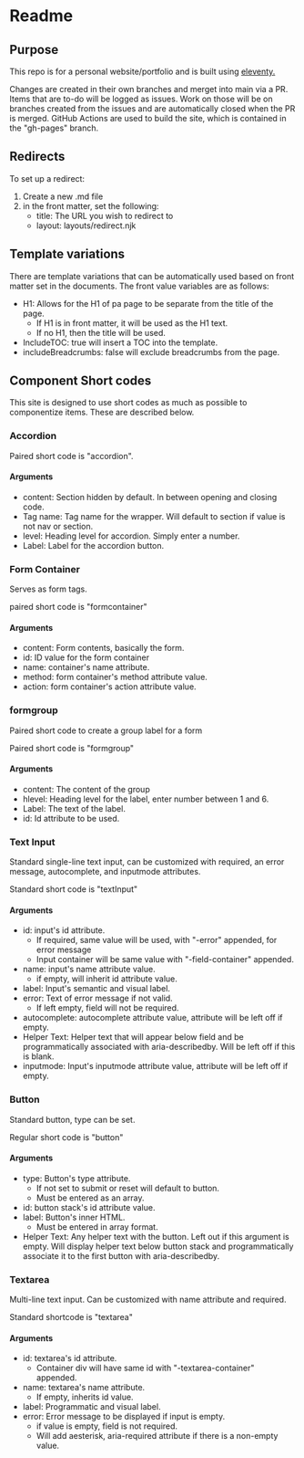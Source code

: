 # Readme

## Purpose

This repo is for a personal website/portfolio and is built using [eleventy.](https://www.11ty.dev/)

Changes are created in their own branches and merget into main via a PR. Items that are to-do will be logged as issues. Work on those will be on branches created from the issues and are automatically closed when the PR is merged. GitHub Actions are used to build the site, which is contained in the "gh-pages" branch.

## Redirects

To set up a redirect:

1. Create a new .md file
2. in the front matter, set the following:
    - title: The URL you wish to redirect to
    - layout: layouts/redirect.njk

## Template variations

There are template variations that can be automatically used based on front matter set in the documents. The front value variables are as follows:

- H1: Allows for the H1 of pa page to be separate from the title of the page.
    - If H1 is in front matter, it will be used as the H1 text.
    - If no H1, then the title will be used.
- IncludeTOC: true will insert a TOC into the template.
- includeBreadcrumbs: false will exclude breadcrumbs from the page.

## Component Short codes

This site is designed to use short codes as much as possible to componentize items. These are described below.

### Accordion

Paired short code is "accordion".

#### Arguments
- content: Section hidden by default. In between opening and closing code.
- Tag name: Tag name for the wrapper. Will default to section if value is not nav or section.
- level: Heading level for accordion. Simply enter a number.
- Label: Label for the accordion button.

### Form Container

Serves as form tags.

paired short code is "formcontainer"

#### Arguments

- content: Form contents, basically the form.
- id: ID value for the form container
- name: container's name attribute.
- method: form container's method attribute value.
- action: form container's action attribute value.

### formgroup

Paired short code to create a group label for a form

Paired short code is "formgroup"

#### Arguments

- content: The content of the group
- hlevel: Heading level for the label, enter number between 1 and 6.
- Label: The text of the label.
- id: Id attribute to be used.

### Text Input

Standard single-line text input, can be customized with required, an error message, autocomplete, and inputmode attributes.

Standard short code is "textInput"

#### Arguments

- id: input's id attribute.
    - If required, same value will be used, with "-error" appended, for error message
    - Input container will be same value with "-field-container" appended.
- name: input's name attribute value.
    - if empty, will inherit id attribute value.
- label: Input's semantic and visual label.
- error: Text of error message if not valid.
    - If left empty, field will not be required.
- autocomplete: autocomplete attribute value, attribute will be left off if empty.
- Helper Text: Helper text that will appear below field and be programmatically associated with aria-describedby. Will be left off if this is blank.
- inputmode: Input's inputmode attribute value, attribute will be left off if empty.

### Button

Standard button, type can be set.

Regular short code is "button"

#### Arguments

- type: Button's type attribute.
    - If not set to submit or reset will default to button.
    - Must be entered as an array.
- id: button stack's id attribute value.
- label: Button's inner HTML.
    - Must be entered in array format.
- Helper Text: Any helper text with the button. Left out if this argument is empty. Will display helper text below button stack and programmatically associate it to the first button with aria-describedby.

### Textarea

Multi-line text input. Can be customized with name attribute and required.

Standard shortcode is "textarea"

#### Arguments

- id: textarea's id attribute.
    - Container div will have same id with "-textarea-container" appended.
- name: textarea's name attribute.
    - If empty, inherits id value.
- label: Programmatic and visual label.
- error: Error message to be displayed if input is empty.
    - if value is empty, field is not required.
    - Will add aesterisk, aria-required attribute if there is a non-empty value.